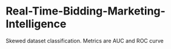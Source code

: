 # Real-Time-Bidding-Marketing-Intelligence
Skewed dataset classification. Metrics are AUC and ROC curve
